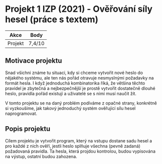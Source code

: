 # Projekt 1 IZP (2021) - Ověřování síly hesel (práce s textem)

| Akce     | Body         | 
|---------------|--------------|
| Projekt       | 7,4/10          |

## Motivace projektu
Snad všichni známe tu situaci, kdy si chceme vytvořit nové heslo do nějakého systému, ale ten nás pořád otravuje nesmyslnými požadavky na formát hesla. I když jednoduchá kombinatorika říká, že většina těchto pravidel je zbytečná a nejbezpečnější je prostě vytvořit dostatečně dlouhé heslo, pravidla pořád existují a uživatelé se s nimi musí naučit žít. 

V tomto projektu se na daný problém podíváme z opačné strany, konkrétně si vyzkoušíme, jak takový jednoduchý systém ověřující sílu hesel naprogramovat.

## Popis projektu
Cílem projektu je vytvořit program, který na vstupu dostane sadu hesel a pro každé z nich ověří, jestli heslo splňuje všechna (pevně zadaná) požadovaná pravidla. Ta hesla, která projdou kontrolou, budou vypisována na výstup, ostatní budou zahozena.
